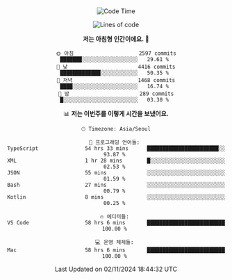 <div align="center">

<br />

 <!--START_SECTION:waka-->
![Code Time](http://img.shields.io/badge/Code%20Time-3%2C504%20hrs%2015%20mins-blue)

![Lines of code](https://img.shields.io/badge/%EC%A0%80%EB%8A%94%20%EC%97%AC%ED%83%9C%EA%B9%8C%EC%A7%80%20-4.5%20million%20%EC%A4%84%EC%9D%98%20%EC%BD%94%EB%93%9C%EB%A5%BC%20%EC%9E%91%EC%84%B1%ED%96%88%EC%96%B4%EC%9A%94.-blue)

**저는 아침형 인간이에요. 🐤** 

```text
🌞 아침                     2597 commits        ███████░░░░░░░░░░░░░░░░░░   29.61 % 
🌆 낮　                     4416 commits        █████████████░░░░░░░░░░░░   50.35 % 
🌃 저녁                     1468 commits        ████░░░░░░░░░░░░░░░░░░░░░   16.74 % 
🌙 밤　                     289 commits         █░░░░░░░░░░░░░░░░░░░░░░░░   03.30 % 
```


📊 **저는 이번주를 이렇게 시간을 보냈어요.** 

```text
🕑︎ Timezone: Asia/Seoul

💬 프로그래밍 언어들: 
TypeScript               54 hrs 33 mins      ███████████████████████░░   93.87 % 
XML                      1 hr 28 mins        █░░░░░░░░░░░░░░░░░░░░░░░░   02.53 % 
JSON                     55 mins             ░░░░░░░░░░░░░░░░░░░░░░░░░   01.59 % 
Bash                     27 mins             ░░░░░░░░░░░░░░░░░░░░░░░░░   00.79 % 
Kotlin                   8 mins              ░░░░░░░░░░░░░░░░░░░░░░░░░   00.25 % 

🔥 에디터들: 
VS Code                  58 hrs 6 mins       █████████████████████████   100.00 % 

💻 운영 체제들: 
Mac                      58 hrs 6 mins       █████████████████████████   100.00 % 
```


 Last Updated on 02/11/2024 18:44:32 UTC
<!--END_SECTION:waka-->

</div>

